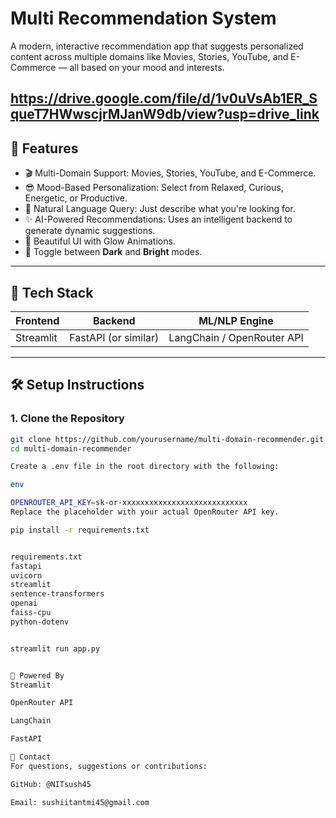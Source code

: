 #  Multi Recommendation System

A modern, interactive recommendation app that suggests personalized content across multiple domains like Movies, Stories, YouTube, and E-Commerce — all based on your mood and interests.

https://drive.google.com/file/d/1v0uVsAb1ER_SqueT7HWwscjrMJanW9db/view?usp=drive_link
---

## 🚀 Features

- 🎬 Multi-Domain Support: Movies, Stories, YouTube, and E-Commerce.
- 😎 Mood-Based Personalization: Select from Relaxed, Curious, Energetic, or Productive.
- 💬 Natural Language Query: Just describe what you're looking for.
- ✨ AI-Powered Recommendations: Uses an intelligent backend to generate dynamic suggestions.
- 🎨 Beautiful UI with Glow Animations.
- 🌙 Toggle between **Dark** and **Bright** modes.

---

## 🧱 Tech Stack

| Frontend  | Backend         | ML/NLP Engine      |
|-----------|------------------|--------------------|
| Streamlit | FastAPI (or similar) | LangChain / OpenRouter API |

---

## 🛠️ Setup Instructions

### 1. Clone the Repository

```bash
git clone https://github.com/yourusername/multi-domain-recommender.git
cd multi-domain-recommender

Create a .env file in the root directory with the following:

env

OPENROUTER_API_KEY=sk-or-xxxxxxxxxxxxxxxxxxxxxxxxxxxx
Replace the placeholder with your actual OpenRouter API key.

pip install -r requirements.txt


requirements.txt
fastapi
uvicorn
streamlit
sentence-transformers
openai
faiss-cpu
python-dotenv


streamlit run app.py


🧠 Powered By
Streamlit

OpenRouter API

LangChain

FastAPI

📩 Contact
For questions, suggestions or contributions:

GitHub: @NITsush45

Email: sushiitantmi45@gmail.com

